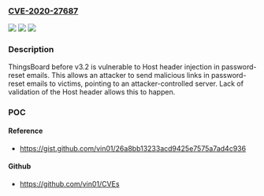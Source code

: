### [CVE-2020-27687](https://cve.mitre.org/cgi-bin/cvename.cgi?name=CVE-2020-27687)
![](https://img.shields.io/static/v1?label=Product&message=n%2Fa&color=blue)
![](https://img.shields.io/static/v1?label=Version&message=n%2Fa&color=blue)
![](https://img.shields.io/static/v1?label=Vulnerability&message=n%2Fa&color=brighgreen)

### Description

ThingsBoard before v3.2 is vulnerable to Host header injection in password-reset emails. This allows an attacker to send malicious links in password-reset emails to victims, pointing to an attacker-controlled server. Lack of validation of the Host header allows this to happen.

### POC

#### Reference
- https://gist.github.com/vin01/26a8bb13233acd9425e7575a7ad4c936

#### Github
- https://github.com/vin01/CVEs

